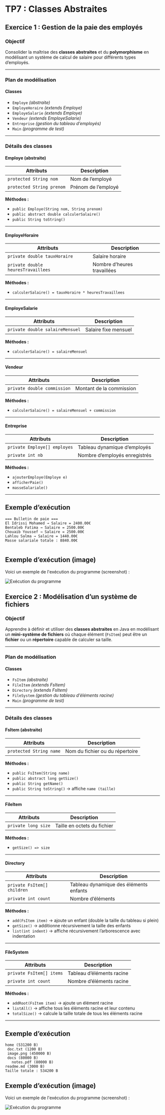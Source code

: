# TP7 : Classes Abstraites  
## Exercice 1 : Gestion de la paie des employés  

###  Objectif
Consolider la maîtrise des **classes abstraites** et du **polymorphisme** en modélisant un système de calcul de salaire pour différents types d’employés.

---

###  Plan de modélisation

#### **Classes**
- `Employe` *(abstraite)*
- `EmployeHoraire` *(extends Employe)*
- `EmployeSalarie` *(extends Employe)*
- `Vendeur` *(extends EmployeSalarie)*
- `Entreprise` *(gestion du tableau d’employés)*
- `Main` *(programme de test)*

---

###  Détails des classes

#### **Employe (abstraite)**
| Attributs | Description |
|------------|-------------|
| `protected String nom` | Nom de l’employé |
| `protected String prenom` | Prénom de l’employé |

**Méthodes :**
- `public Employe(String nom, String prenom)`
- `public abstract double calculerSalaire()`
- `public String toString()`

---

#### **EmployeHoraire**
| Attributs | Description |
|------------|-------------|
| `private double tauxHoraire` | Salaire horaire |
| `private double heuresTravaillees` | Nombre d’heures travaillées |

**Méthodes :**
- `calculerSalaire() = tauxHoraire * heuresTravaillees`

---

#### **EmployeSalarie**
| Attributs | Description |
|------------|-------------|
| `private double salaireMensuel` | Salaire fixe mensuel |

**Méthodes :**
- `calculerSalaire() = salaireMensuel`

---

#### **Vendeur**
| Attributs | Description |
|------------|-------------|
| `private double commission` | Montant de la commission |

**Méthodes :**
- `calculerSalaire() = salaireMensuel + commission`

---

#### **Entreprise**
| Attributs | Description |
|------------|-------------|
| `private Employe[] employes` | Tableau dynamique d’employés |
| `private int nb` | Nombre d’employés enregistrés |

**Méthodes :**
- `ajouterEmploye(Employe e)`  
- `afficherPaie()`  
- `masseSalariale()`  

---
##  Exemple d’exécution
```
=== Bulletin de paie ===
El Idrissi Mohamed → Salaire = 2400.00€
Bentaleb Fatima → Salaire = 2500.00€
Chouaib Youssef → Salaire = 2500.00€
Lahlou Salma → Salaire = 1440.00€
Masse salariale totale : 8840.00€


```
## Exemple d’exécution (image)

Voici un exemple de l'exécution du programme (screenshot) :

![Exécution du programme](execution.ex1.PNG)



## Exercice 2 : Modélisation d’un système de fichiers  

###  Objectif
Apprendre à définir et utiliser des **classes abstraites** en Java en modélisant un **mini-système de fichiers** où chaque élément (`FsItem`) peut être un **fichier** ou un **répertoire** capable de calculer sa taille.

---


###  Plan de modélisation

#### **Classes**
- `FsItem` *(abstraite)*
- `FileItem` *(extends FsItem)*
- `Directory` *(extends FsItem)*
- `FileSystem` *(gestion du tableau d’éléments racine)*
- `Main` *(programme de test)*

---

###  Détails des classes

#### **FsItem (abstraite)**
| Attributs | Description |
|------------|-------------|
| `protected String name` | Nom du fichier ou du répertoire |

**Méthodes :**
- `public FsItem(String name)`  
- `public abstract long getSize()`  
- `public String getName()`  
- `public String toString()` → affiche `name (taille)`

---

#### **FileItem**
| Attributs | Description |
|------------|-------------|
| `private long size` | Taille en octets du fichier |

**Méthodes :**
- `getSize() => size`

---

#### **Directory**
| Attributs | Description |
|------------|-------------|
| `private FsItem[] children` | Tableau dynamique des éléments enfants |
| `private int count` | Nombre d’éléments |

**Méthodes :**
- `add(FsItem item)` → ajoute un enfant (double la taille du tableau si plein)  
- `getSize()` → additionne récursivement la taille des enfants  
- `list(int indent)` → affiche récursivement l’arborescence avec indentation  

---

#### **FileSystem**
| Attributs | Description |
|------------|-------------|
| `private FsItem[] items` | Tableau d’éléments racine |
| `private int count` | Nombre d’éléments racine |

**Méthodes :**
- `addRoot(FsItem item)` → ajoute un élément racine  
- `listAll()` → affiche tous les éléments racine et leur contenu  
- `totalSize()` → calcule la taille totale de tous les éléments racine  

---
 ## Exemple d’exécution
 ```
home (531200 B)
  doc.txt (1200 B)
  image.png (450000 B)
  docs (80000 B)
    notes.pdf (80000 B)
readme.md (3000 B)
Taille totale : 534200 B

 ```

## Exemple d’exécution (image)

Voici un exemple de l'exécution du programme (screenshot) :

![Exécution du programme](execution.ex2.PNG)




